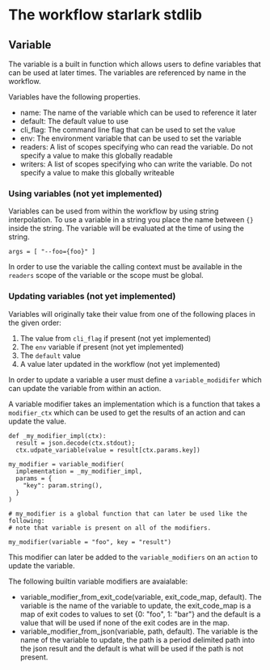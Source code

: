 # The workflow starlark stdlib

## Variable
The variable is a built in function which allows users to define variables
that can be used at later times. The variables are referenced by name in
the workflow.

Variables have the following properties.
* name: The name of the variable which can be used to reference it later
* default: The default value to use
* cli_flag: The command line flag that can be used to set the value
* env: The environment variable that can be used to set the variable
* readers: A list of scopes specifying who can read the variable. Do not specify
a value to make this globally readable
* writers: A list of scopes specifying who can write the variable. Do not specify
a value to make this globally writeable


### Using variables (not yet implemented)
Variables can be used from within the workflow by using string interpolation. To
use a variable in a string you place the name between `{}` inside the string. The
variable will be evaluated at the time of using the string.

```
args = [ "--foo={foo}" ]
```

In order to use the variable the calling context must be available in the `readers`
scope of the variable or the scope must be global.

### Updating variables (not yet implemented)
Variables will originally take their value from one of the following places
in the given order:
1. The value from `cli_flag` if present (not yet implemented)
1. The `env` variable if present (not yet implemented)
1. The `default` value
1. A value later updated in the workflow (not yet implemented)

In order to update a variable a user must define a `variable_modidifer` which
can update the variable from within an action.

A variable modifier takes an implementation which is a function that takes a
`modifier_ctx` which can be used to get the results of an action and can update
the value.

```
def _my_modifier_impl(ctx):
  result = json.decode(ctx.stdout);
  ctx.udpate_variable(value = result[ctx.params.key])

my_modifier = variable_modifier(
  implementation = _my_modifier_impl,
  params = {
    "key": param.string(),
  }
)

# my_modifier is a global function that can later be used like the following:
# note that variable is present on all of the modifiers.

my_modifier(variable = "foo", key = "result")
```

This modifier can later be added to the `variable_modifiers` on an `action` to
update the variable.

The following builtin variable modifiers are avaialable:

* variable_modifier_from_exit_code(variable, exit_code_map, default). The variable
is the name of the variable to update, the exit_code_map is a map of exit codes to
values to set {0: "foo", 1: "bar"} and the default is a value that will be used if
none of the exit codes are in the map.
* variable_modifier_from_json(variable, path, default). The variable is the name of
the variable to update, the path is a period delimited path into the json result and
the default is what will be used if the path is not present.
